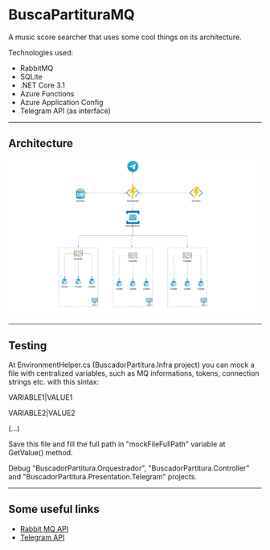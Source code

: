 # BuscaPartituraMQ
A music score searcher that uses some cool things on its architecture.

Technologies used:

* RabbitMQ
* SQLite
* .NET Core 3.1
* Azure Functions
* Azure Application Config
* Telegram API (as interface)
---

## Architecture

![Architecture diagram](/Images/Diagram.png)

---
## Testing

At EnvironmentHelper.cs (BuscadorPartitura.Infra project) you can mock a file with centralized variables, such as MQ informations, tokens, connection strings etc. with this sintax:

VARIABLE1|VALUE1

VARIABLE2|VALUE2

(...)

Save this file and fill the full path in "mockFileFullPath" variable at GetValue() method.

Debug "BuscadorPartitura.Orquestrador", "BuscadorPartitura.Controller" and "BuscadorPartitura.Presentation.Telegram" projects.

---
## Some useful links
* [Rabbit MQ API](https://www.rabbitmq.com/dotnet-api-guide.html)
* [Telegram API](https://github.com/TelegramBots/Telegram.Bot)
